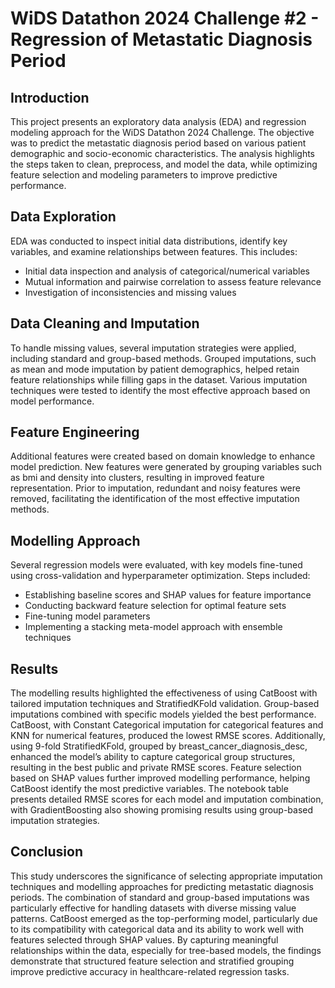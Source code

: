 # WiDS Datathon 2024 Challenge #2 - Regression of Metastatic Diagnosis Period
## Introduction
This project presents an exploratory data analysis (EDA) and regression modeling approach for the WiDS Datathon 2024 Challenge. The objective was to predict the metastatic diagnosis period based on various patient demographic and socio-economic characteristics. The analysis highlights the steps taken to clean, preprocess, and model the data, while optimizing feature selection and modeling parameters to improve predictive performance.

## Data Exploration
EDA was conducted to inspect initial data distributions, identify key variables, and examine relationships between features. This includes:

- Initial data inspection and analysis of categorical/numerical variables
- Mutual information and pairwise correlation to assess feature relevance
- Investigation of inconsistencies and missing values
  
## Data Cleaning and Imputation
To handle missing values, several imputation strategies were applied, including standard and group-based methods. Grouped imputations, such as mean and mode imputation by patient demographics, helped retain feature relationships while filling gaps in the dataset. Various imputation techniques were tested to identify the most effective approach based on model performance.

## Feature Engineering
Additional features were created based on domain knowledge to enhance model prediction. New features were generated by grouping variables such as bmi and density into clusters, resulting in improved feature representation. Prior to imputation, redundant and noisy features were removed, facilitating the identification of the most effective imputation methods.

## Modelling Approach
Several regression models were evaluated, with key models fine-tuned using cross-validation and hyperparameter optimization. Steps included:

- Establishing baseline scores and SHAP values for feature importance
- Conducting backward feature selection for optimal feature sets
- Fine-tuning model parameters
- Implementing a stacking meta-model approach with ensemble techniques
  
## Results
The modelling results highlighted the effectiveness of using CatBoost with tailored imputation techniques and StratifiedKFold validation. 
Group-based imputations combined with specific models yielded the best performance. CatBoost, with Constant Categorical imputation for categorical features and KNN for numerical features, produced the lowest RMSE scores. Additionally, using 9-fold StratifiedKFold, grouped by breast_cancer_diagnosis_desc, enhanced the model’s ability to capture categorical group structures, resulting in the best public and private RMSE scores. 
Feature selection based on SHAP values further improved modelling performance, helping CatBoost identify the most predictive variables.
The notebook table presents detailed RMSE scores for each model and imputation combination, with GradientBoosting also showing promising results using group-based imputation strategies.

## Conclusion
This study underscores the significance of selecting appropriate imputation techniques and modelling approaches for predicting metastatic diagnosis periods. The combination of standard and group-based imputations was particularly effective for handling datasets with diverse missing value patterns. CatBoost emerged as the top-performing model, particularly due to its compatibility with categorical data and its ability to work well with features selected through SHAP values. By capturing meaningful relationships within the data, especially for tree-based models, the findings demonstrate that structured feature selection and stratified grouping improve predictive accuracy in healthcare-related regression tasks.
